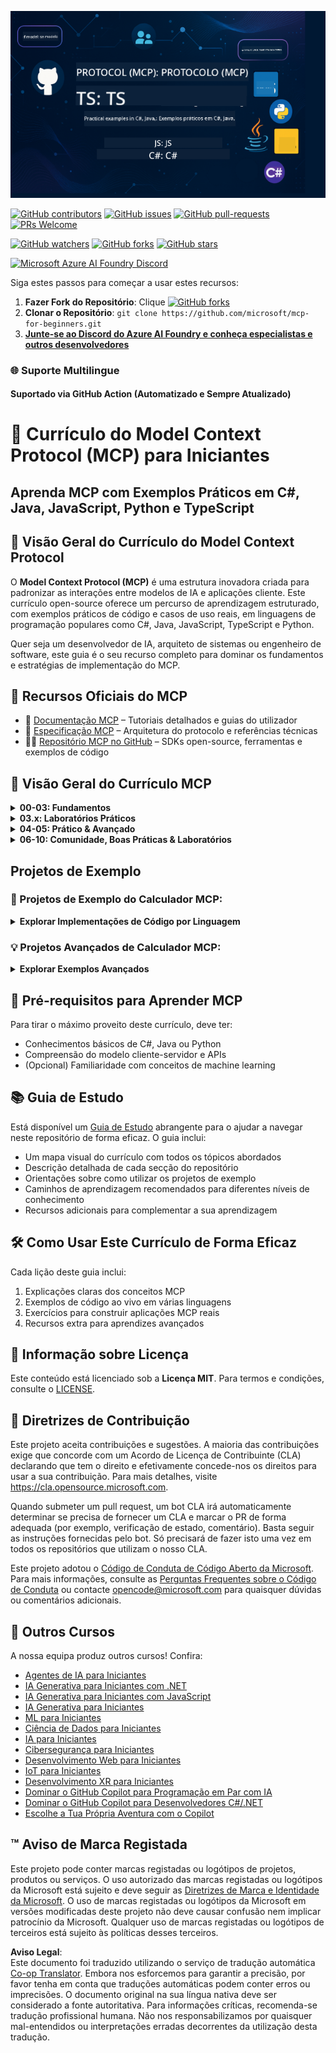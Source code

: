 <!--
CO_OP_TRANSLATOR_METADATA:
{
  "original_hash": "5dc09d7099d2f09f3e472bc8f073622d",
  "translation_date": "2025-06-23T14:26:50+00:00",
  "source_file": "README.md",
  "language_code": "pt"
}
-->
![MCP-for-beginners](../../translated_images/mcp-beginners.2ce2b317996369ff66c5b72e25eff9d4288ab2741fc70c0b4e523d1ae1e249fd.pt.png) 

[![GitHub contributors](https://img.shields.io/github/contributors/microsoft/mcp-for-beginners.svg)](https://GitHub.com/microsoft/mcp-for-beginners/graphs/contributors)
[![GitHub issues](https://img.shields.io/github/issues/microsoft/mcp-for-beginners.svg)](https://GitHub.com/microsoft/mcp-for-beginners/issues)
[![GitHub pull-requests](https://img.shields.io/github/issues-pr/microsoft/mcp-for-beginners.svg)](https://GitHub.com/microsoft/mcp-for-beginners/pulls)
[![PRs Welcome](https://img.shields.io/badge/PRs-welcome-brightgreen.svg?style=flat-square)](http://makeapullrequest.com)

[![GitHub watchers](https://img.shields.io/github/watchers/microsoft/mcp-for-beginners.svg?style=social&label=Watch)](https://GitHub.com/microsoft/mcp-for-beginners/watchers)
[![GitHub forks](https://img.shields.io/github/forks/microsoft/mcp-for-beginners.svg?style=social&label=Fork)](https://GitHub.com/microsoft/mcp-for-beginners/fork)
[![GitHub stars](https://img.shields.io/github/stars/microsoft/mcp-for-beginners?style=social&label=Star)](https://GitHub.com/microsoft/mcp-for-beginners/stargazers)


[![Microsoft Azure AI Foundry Discord](https://dcbadge.vercel.app/api/server/ByRwuEEgH4)](https://discord.com/invite/ByRwuEEgH4)


Siga estes passos para começar a usar estes recursos:
1. **Fazer Fork do Repositório**: Clique [![GitHub forks](https://img.shields.io/github/forks/microsoft/mcp-for-beginners.svg?style=social&label=Fork)](https://GitHub.com/microsoft/mcp-for-beginners/fork)
2. **Clonar o Repositório**:   `git clone https://github.com/microsoft/mcp-for-beginners.git`
3. [**Junte-se ao Discord do Azure AI Foundry e conheça especialistas e outros desenvolvedores**](https://discord.com/invite/ByRwuEEgH4)


### 🌐 Suporte Multilingue

#### Suportado via GitHub Action (Automatizado e Sempre Atualizado)

# 🚀 Currículo do Model Context Protocol (MCP) para Iniciantes

## **Aprenda MCP com Exemplos Práticos em C#, Java, JavaScript, Python e TypeScript**

## 🧠 Visão Geral do Currículo do Model Context Protocol

O **Model Context Protocol (MCP)** é uma estrutura inovadora criada para padronizar as interações entre modelos de IA e aplicações cliente. Este currículo open-source oferece um percurso de aprendizagem estruturado, com exemplos práticos de código e casos de uso reais, em linguagens de programação populares como C#, Java, JavaScript, TypeScript e Python.

Quer seja um desenvolvedor de IA, arquiteto de sistemas ou engenheiro de software, este guia é o seu recurso completo para dominar os fundamentos e estratégias de implementação do MCP.

## 🔗 Recursos Oficiais do MCP

- 📘 [Documentação MCP](https://modelcontextprotocol.io/) – Tutoriais detalhados e guias do utilizador  
- 📜 [Especificação MCP](https://spec.modelcontextprotocol.io/) – Arquitetura do protocolo e referências técnicas  
- 🧑‍💻 [Repositório MCP no GitHub](https://github.com/modelcontextprotocol) – SDKs open-source, ferramentas e exemplos de código  

## 🧭 Visão Geral do Currículo MCP

<details>
  <summary><strong>00-03: Fundamentos</strong></summary>

- **00. Introdução ao MCP**  
  Visão geral do Model Context Protocol e a sua importância em pipelines de IA. [Ler mais](./00-Introduction/README.md)
- **01. Conceitos Principais Explicados**  
  Exploração detalhada dos conceitos centrais do MCP. [Ler mais](./01-CoreConcepts/README.md)
- **02. Segurança no MCP**  
  Ameaças de segurança e melhores práticas. [Ler mais](./02-Security/README.md)
- **03. Começar com MCP**  
  Configuração do ambiente, servidores/clientes básicos, integração. [Ler mais](./03-GettingStarted/README.md)
</details>

<details>
  <summary><strong>03.x: Laboratórios Práticos</strong></summary>

- **3.1. Primeiro servidor** – [Guia](./03-GettingStarted/01-first-server/README.md)
- **3.2. Primeiro cliente** – [Guia](./03-GettingStarted/02-client/README.md)
- **3.3. Cliente com LLM** – [Guia](./03-GettingStarted/03-llm-client/README.md)
- **3.4. Consumir um servidor com Visual Studio Code** – [Guia](./03-GettingStarted/04-vscode/README.md)
- **3.5. Criar um servidor usando SSE** – [Guia](./03-GettingStarted/05-sse-server/README.md)
- **3.6. Streaming HTTP** – [Guia](./03-GettingStarted/06-http-streaming/README.md)
- **3.7. Usar AI Toolkit** – [Guia](./03-GettingStarted/07-aitk/README.md)
- **3.8. Testar o seu servidor** – [Guia](./03-GettingStarted/08-testing/README.md)
- **3.9. Fazer deploy do seu servidor** – [Guia](./03-GettingStarted/09-deployment/README.md)
</details>

<details>
  <summary><strong>04-05: Prático & Avançado</strong></summary>

- **04. Implementação Prática**  
  SDKs, debugging, testes, templates reutilizáveis de prompts. [Ler mais](./04-PracticalImplementation/README.md)
- **05. Tópicos Avançados no MCP**  
  IA multimodal, escalabilidade, uso empresarial. [Ler mais](./05-AdvancedTopics/README.md)
- **5.1. Integração MCP com Azure** – [Guia](./05-AdvancedTopics/mcp-integration/README.md)
- **5.2. Multimodalidade** – [Guia](./05-AdvancedTopics/mcp-multi-modality/README.md)
- **5.3. Demonstração MCP OAuth2** – [Guia](./05-AdvancedTopics/mcp-oauth2-demo/README.md)
- **5.4. Root Contexts** – [Guia](./05-AdvancedTopics/mcp-root-contexts/README.md)
- **5.5. Routing** – [Guia](./05-AdvancedTopics/mcp-routing/README.md)
- **5.6. Sampling** – [Guia](./05-AdvancedTopics/mcp-sampling/README.md)
- **5.7. Escalabilidade** – [Guia](./05-AdvancedTopics/mcp-scaling/README.md)
- **5.8. Segurança** – [Guia](./05-AdvancedTopics/mcp-security/README.md)
- **5.9. Web Search MCP** – [Guia](./05-AdvancedTopics/web-search-mcp/README.md)
- **5.10. Streaming em Tempo Real** – [Guia](./05-AdvancedTopics/mcp-realtimestreaming/README.md)
- **5.11. Pesquisa Web em Tempo Real** – [Guia](./05-AdvancedTopics/mcp-realtimesearch/README.md)
</details>

<details>
  <summary><strong>06-10: Comunidade, Boas Práticas & Laboratórios</strong></summary>

- **06. Contribuições da Comunidade** – [Guia](./06-CommunityContributions/README.md)
- **07. Lições da Adoção Inicial** – [Guia](./07-LessonsFromEarlyAdoption/README.md)
- **08. Melhores Práticas para MCP** – [Guia](./08-BestPractices/README.md)
- **09. Estudos de Caso MCP** – [Guia](./09-CaseStudy/README.md)
- **10. Otimização de Workflows de IA: Construindo um Servidor MCP com AI Toolkit** – [Laboratório Prático](./10-StreamliningAIWorkflowsBuildingAnMCPServerWithAIToolkit/README.md)
</details>

## Projetos de Exemplo

### 🧮 Projetos de Exemplo do Calculador MCP:
<details>
  <summary><strong>Explorar Implementações de Código por Linguagem</strong></summary>

  - [Exemplo de Servidor MCP em C#](./03-GettingStarted/samples/csharp/README.md)
  - [Calculador MCP em Java](./03-GettingStarted/samples/java/calculator/README.md)
  - [Demonstração MCP em JavaScript](./03-GettingStarted/samples/javascript/README.md)
  - [Servidor MCP em Python](../../03-GettingStarted/samples/python/mcp_calculator_server.py)
  - [Exemplo MCP em TypeScript](./03-GettingStarted/samples/typescript/README.md)

</details>

### 💡 Projetos Avançados de Calculador MCP:
<details>
  <summary><strong>Explorar Exemplos Avançados</strong></summary>

  - [Exemplo Avançado em C#](./04-PracticalImplementation/samples/csharp/README.md)
  - [Exemplo de Aplicação Container em Java](./04-PracticalImplementation/samples/java/containerapp/README.md)
  - [Exemplo Avançado em JavaScript](./04-PracticalImplementation/samples/javascript/README.md)
  - [Implementação Complexa em Python](../../04-PracticalImplementation/samples/python/mcp_sample.py)
  - [Exemplo Container em TypeScript](./04-PracticalImplementation/samples/typescript/README.md)

</details>


## 🎯 Pré-requisitos para Aprender MCP

Para tirar o máximo proveito deste currículo, deve ter:

- Conhecimentos básicos de C#, Java ou Python  
- Compreensão do modelo cliente-servidor e APIs  
- (Opcional) Familiaridade com conceitos de machine learning  

## 📚 Guia de Estudo

Está disponível um [Guia de Estudo](./study_guide.md) abrangente para o ajudar a navegar neste repositório de forma eficaz. O guia inclui:

- Um mapa visual do currículo com todos os tópicos abordados  
- Descrição detalhada de cada secção do repositório  
- Orientações sobre como utilizar os projetos de exemplo  
- Caminhos de aprendizagem recomendados para diferentes níveis de conhecimento  
- Recursos adicionais para complementar a sua aprendizagem  

## 🛠️ Como Usar Este Currículo de Forma Eficaz

Cada lição deste guia inclui:

1. Explicações claras dos conceitos MCP  
2. Exemplos de código ao vivo em várias linguagens  
3. Exercícios para construir aplicações MCP reais  
4. Recursos extra para aprendizes avançados  

## 📜 Informação sobre Licença

Este conteúdo está licenciado sob a **Licença MIT**. Para termos e condições, consulte o [LICENSE](../../LICENSE).

## 🤝 Diretrizes de Contribuição

Este projeto aceita contribuições e sugestões. A maioria das contribuições exige que concorde com um Acordo de Licença de Contribuinte (CLA) declarando que tem o direito e efetivamente concede-nos os direitos para usar a sua contribuição. Para mais detalhes, visite <https://cla.opensource.microsoft.com>.

Quando submeter um pull request, um bot CLA irá automaticamente determinar se precisa de fornecer um CLA e marcar o PR de forma adequada (por exemplo, verificação de estado, comentário). Basta seguir as instruções fornecidas pelo bot. Só precisará de fazer isto uma vez em todos os repositórios que utilizam o nosso CLA.

Este projeto adotou o [Código de Conduta de Código Aberto da Microsoft](https://opensource.microsoft.com/codeofconduct/).  
Para mais informações, consulte as [Perguntas Frequentes sobre o Código de Conduta](https://opensource.microsoft.com/codeofconduct/faq/) ou contacte [opencode@microsoft.com](mailto:opencode@microsoft.com) para quaisquer dúvidas ou comentários adicionais.

## 🎒 Outros Cursos  
A nossa equipa produz outros cursos! Confira:

- [Agentes de IA para Iniciantes](https://github.com/microsoft/ai-agents-for-beginners?WT.mc_id=academic-105485-koreyst)
- [IA Generativa para Iniciantes com .NET](https://github.com/microsoft/Generative-AI-for-beginners-dotnet?WT.mc_id=academic-105485-koreyst)
- [IA Generativa para Iniciantes com JavaScript](https://github.com/microsoft/generative-ai-with-javascript?WT.mc_id=academic-105485-koreyst)
- [IA Generativa para Iniciantes](https://github.com/microsoft/generative-ai-for-beginners?WT.mc_id=academic-105485-koreyst)
- [ML para Iniciantes](https://aka.ms/ml-beginners?WT.mc_id=academic-105485-koreyst)
- [Ciência de Dados para Iniciantes](https://aka.ms/datascience-beginners?WT.mc_id=academic-105485-koreyst)
- [IA para Iniciantes](https://aka.ms/ai-beginners?WT.mc_id=academic-105485-koreyst)
- [Cibersegurança para Iniciantes](https://github.com/microsoft/Security-101??WT.mc_id=academic-96948-sayoung)
- [Desenvolvimento Web para Iniciantes](https://aka.ms/webdev-beginners?WT.mc_id=academic-105485-koreyst)
- [IoT para Iniciantes](https://aka.ms/iot-beginners?WT.mc_id=academic-105485-koreyst)
- [Desenvolvimento XR para Iniciantes](https://github.com/microsoft/xr-development-for-beginners?WT.mc_id=academic-105485-koreyst)
- [Dominar o GitHub Copilot para Programação em Par com IA](https://aka.ms/GitHubCopilotAI?WT.mc_id=academic-105485-koreyst)
- [Dominar o GitHub Copilot para Desenvolvedores C#/.NET](https://github.com/microsoft/mastering-github-copilot-for-dotnet-csharp-developers?WT.mc_id=academic-105485-koreyst)
- [Escolhe a Tua Própria Aventura com o Copilot](https://github.com/microsoft/CopilotAdventures?WT.mc_id=academic-105485-koreyst)


## ™️ Aviso de Marca Registada

Este projeto pode conter marcas registadas ou logótipos de projetos, produtos ou serviços. O uso autorizado das marcas registadas ou logótipos da Microsoft está sujeito e deve seguir as
[Diretrizes de Marca e Identidade da Microsoft](https://www.microsoft.com/legal/intellectualproperty/trademarks/usage/general).
O uso de marcas registadas ou logótipos da Microsoft em versões modificadas deste projeto não deve causar confusão nem implicar patrocínio da Microsoft.
Qualquer uso de marcas registadas ou logótipos de terceiros está sujeito às políticas desses terceiros.

**Aviso Legal**:  
Este documento foi traduzido utilizando o serviço de tradução automática [Co-op Translator](https://github.com/Azure/co-op-translator). Embora nos esforcemos para garantir a precisão, por favor tenha em conta que traduções automáticas podem conter erros ou imprecisões. O documento original na sua língua nativa deve ser considerado a fonte autoritativa. Para informações críticas, recomenda-se tradução profissional humana. Não nos responsabilizamos por quaisquer mal-entendidos ou interpretações erradas decorrentes da utilização desta tradução.